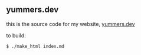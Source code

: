 ## yummers.dev

this is the source code for my website, [yummers.dev](https://yummers.dev)

to build:

```bash
$ ./make_html index.md
```

